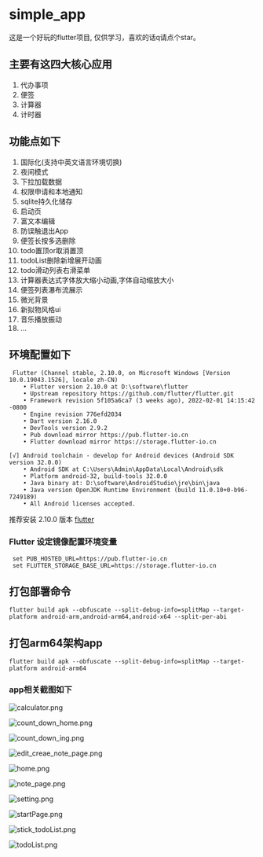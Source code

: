 # simple_app

这是一个好玩的flutter项目, 仅供学习，喜欢的话q请点个star。

## 主要有这四大核心应用
  1. 代办事项
  2. 便签
  3. 计算器
  4. 计时器

## 功能点如下

1. 国际化(支持中英文语言环境切换)
2. 夜间模式
3. 下拉加载数据
4. 权限申请和本地通知
5. sqlite持久化储存
6. 启动页
7. 富文本编辑
8. 防误触退出App
9. 便签长按多选删除
10. todo置顶or取消置顶
11. todoList删除新增展开动画
12. todo滑动列表右滑菜单
13. 计算器表达式字体放大缩小动画,字体自动缩放大小
14. 便签列表瀑布流展示
15. 微光背景
16. 新拟物风格ui
17. 音乐播放振动
18. ...

## 环境配置如下

```
 Flutter (Channel stable, 2.10.0, on Microsoft Windows [Version 10.0.19043.1526], locale zh-CN)
    • Flutter version 2.10.0 at D:\software\flutter
    • Upstream repository https://github.com/flutter/flutter.git
    • Framework revision 5f105a6ca7 (3 weeks ago), 2022-02-01 14:15:42 -0800
    • Engine revision 776efd2034
    • Dart version 2.16.0
    • DevTools version 2.9.2
    • Pub download mirror https://pub.flutter-io.cn
    • Flutter download mirror https://storage.flutter-io.cn

[√] Android toolchain - develop for Android devices (Android SDK version 32.0.0)
    • Android SDK at C:\Users\Admin\AppData\Local\Android\sdk
    • Platform android-32, build-tools 32.0.0
    • Java binary at: D:\software\AndroidStudio\jre\bin\java
    • Java version OpenJDK Runtime Environment (build 11.0.10+0-b96-7249189)
    • All Android licenses accepted.
```
推荐安装 2.10.0 版本 [flutter](https://storage.flutter-io.cn/flutter_infra_release/releases/stable/windows/flutter_windows_2.10.0-stable.zip)
###  Flutter 设定镜像配置环境变量
```shell
 set PUB_HOSTED_URL=https://pub.flutter-io.cn
 set FLUTTER_STORAGE_BASE_URL=https://storage.flutter-io.cn
```

## 打包部署命令
```shell
flutter build apk --obfuscate --split-debug-info=splitMap --target-platform android-arm,android-arm64,android-x64 --split-per-abi
```
## 打包arm64架构app
```
flutter build apk --obfuscate --split-debug-info=splitMap --target-platform android-arm64
```

### app相关截图如下
![calculator.png](https://upload-images.jianshu.io/upload_images/20032554-c2a1648a1a6f9a13.png?imageMogr2/auto-orient/strip%7CimageView2/2/w/1240)

![count_down_home.png](https://upload-images.jianshu.io/upload_images/20032554-f4e79de1d8b68b92.png?imageMogr2/auto-orient/strip%7CimageView2/2/w/1240)

![count_down_ing.png](https://upload-images.jianshu.io/upload_images/20032554-9aaea95e175e65a8.png?imageMogr2/auto-orient/strip%7CimageView2/2/w/1240)

![edit_creae_note_page.png](https://upload-images.jianshu.io/upload_images/20032554-23bf59b5385d5852.png?imageMogr2/auto-orient/strip%7CimageView2/2/w/1240)

![home.png](https://upload-images.jianshu.io/upload_images/20032554-7382a36eab4379f6.png?imageMogr2/auto-orient/strip%7CimageView2/2/w/1240)

![note_page.png](https://upload-images.jianshu.io/upload_images/20032554-f71aa2c730780b19.png?imageMogr2/auto-orient/strip%7CimageView2/2/w/1240)

![setting.png](https://upload-images.jianshu.io/upload_images/20032554-34701e3d1497d6c8.png?imageMogr2/auto-orient/strip%7CimageView2/2/w/1240)

![startPage.png](https://upload-images.jianshu.io/upload_images/20032554-7c4be9756b500435.png?imageMogr2/auto-orient/strip%7CimageView2/2/w/1240)

![stick_todoList.png](https://upload-images.jianshu.io/upload_images/20032554-ce7d45c828dbfb45.png?imageMogr2/auto-orient/strip%7CimageView2/2/w/1240)

![todoList.png](https://upload-images.jianshu.io/upload_images/20032554-f1430f7df3650799.png?imageMogr2/auto-orient/strip%7CimageView2/2/w/1240)

